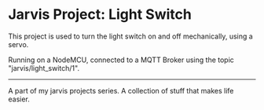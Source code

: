 # Jarvis Project: Light Switch

This project is used to turn the light switch on and off mechanically, using a servo.

Running on a NodeMCU, connected to a MQTT Broker using the topic "jarvis/light_switch/1".

---

A part of my jarvis projects series. A collection of stuff that makes life easier.
